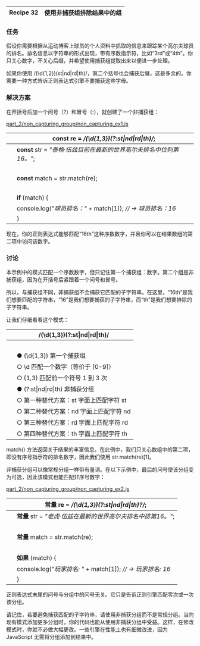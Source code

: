| Recipe 32 | 使用非捕获组排除结果中的组 |
| --- | --- |

### 任务

假设你需要根据从运动博客上球员的个人资料中抓取的信息来跟踪某个高尔夫球员的排名。排名信息以字符串的形式出现，带有序数指示符，比如“3rd”或“4th”。你只关心数字，不关心后缀，并希望使用捕获组提取出来以便进一步处理。

如果你使用 /(\d{1,2})(st|nd|rd|th)/，第二个括号也会捕获后缀，这是多余的。你需要一种方式告诉正则表达式引擎不要捕获这些字母。

### 解决方案

在开括号后加一个问号（?）和冒号（:），就创建了一个非捕获组：

[part_2/non_capturing_group/non_capturing_ex1.js](http://media.pragprog.com/titles/fkjavascript/code/part_2/non_capturing_group/non_capturing_ex1.js)

|   | **const** re = */**(\d{1,3})(?:**st&#124;nd&#124;rd&#124;th**)**/*; |
| --- | --- |
|   | **const** str = *"泰格·伍兹目前在最新的世界高尔夫排名中位列第16。"*; |
|   |  |
|   | **const** match = str.match(re); |
|   |  |
|   | **if** (match) { |
|   | console.log(*"球员排名："* + match[1]); *// → 球员排名：16* |
|   | } |

现在，你的正则表达式能够匹配“16th”这种序数数字，并且你可以在结果数组的第二项中访问该数字。

### 讨论

本示例中的模式匹配一个序数数字，但只记住第一个捕获组：数字。第二个组是非捕获组，因为在开括号后紧跟着一个问号和冒号。

所以，与捕获组不同，非捕获组不会捕获它匹配的子字符串。在这里，“16th”是我们想要匹配的字符串，“16”是我们想要捕获的子字符串，而“th”是我们想要排除的子字符串。

让我们仔细看看这个模式：

|   | /(\d{1,3})(?:st&#124;nd&#124;rd&#124;th)/ |
| --- | --- |
|   |  |
|   | ● (\d{1,3}) 第一个捕获组 |
|   | ○ \d 匹配一个数字（等价于 [0-9]） |
|   | ○ {1,3} 匹配前一个符号 1 到 3 次 |
|   | ● (?:st&#124;nd&#124;rd&#124;th) 非捕获分组 |
|   | ○ 第一种替代方案：st 字面上匹配字符 st |
|   | ○ 第二种替代方案：nd 字面上匹配字符 nd |
|   | ○ 第三种替代方案：rd 字面上匹配字符 rd |
|   | ○ 第四种替代方案：th 字面上匹配字符 th |

match() 方法返回关于结果的丰富信息。在此例中，我们只关心数组中的第二项，即没有序号指示符的排名数字，因此我们使用 str.match(re)[1]。

非捕获分组可以像常规分组一样带有量词。在以下示例中，最后的问号使该分组变为可选，因此该模式也能匹配非序号数字：

[part_2/non_capturing_group/non_capturing_ex2.js](http://media.pragprog.com/titles/fkjavascript/code/part_2/non_capturing_group/non_capturing_ex2.js)

|   | **常量** re = */**(\d{1,3})(?:**st&#124;nd&#124;rd&#124;th**)?**/*; |
| --- | --- |
|   | **常量** str = *"老虎·伍兹在最新的世界高尔夫排名中排第16。"*; |
|   |  |
|   | **常量** match = str.match(re); |
|   |  |
|   | **如果** (match) { |
|   | console.log(*"玩家排名: "* + match[1]); *// → 玩家排名: 16* |
|   | } |

正则表达式末尾的问号与分组中的问号无关。它只是告诉正则引擎匹配零次或一次该分组。

请记住，若要避免捕获匹配的子字符串，请使用非捕获分组而不是常规分组。当向现有模式添加更多分组时，你的代码也能从使用非捕获分组中受益。这样，在修改模式时，你就不必做大幅更改。一些引擎在性能上也有细微改进，因为 JavaScript 无需将分组添加到结果中。
